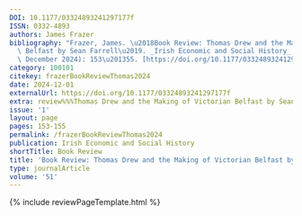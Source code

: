 ```yaml
---
DOI: 10.1177/03324893241297177f
ISSN: 0332-4893
authors: James Frazer
bibliography: "Frazer, James. \u2018Book Review: Thomas Drew and the Making of Victorian\
  \ Belfast by Sean Farrell\u2019. _Irish Economic and Social History_ 51, no. 1 (1\
  \ December 2024): 153\u201355. [https://doi.org/10.1177/03324893241297177f](https://doi.org/10.1177/03324893241297177f)."
category: 100101
citekey: frazerBookReviewThomas2024
date: 2024-12-01
externalUrl: https://doi.org/10.1177/03324893241297177f
extra: review%%%Thomas Drew and the Making of Victorian Belfast by Sean Farrell%%%farrellThomasDrewMaking2023
issue: '1'
layout: page
pages: 153-155
permalink: /frazerBookReviewThomas2024
publication: Irish Economic and Social History
shortTitle: Book Review
title: 'Book Review: Thomas Drew and the Making of Victorian Belfast by Sean Farrell'
type: journalArticle
volume: '51'
---
```

{% include reviewPageTemplate.html %}